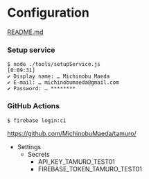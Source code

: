 Configuration
=====

[README.md](../README.md)

### Setup service

```
$ node ./tools/setupService.js                                                                                                           [0:09:31]
✔ Display name: … Michinobu Maeda
✔ E-mail: … michinobumaeda@gmail.com
✔ Password: … ********
```

### GitHub Actions

```
$ firebase login:ci
```

https://github.com/MichinobuMaeda/tamuro/

- Settings
    - Secrets
        - API_KEY_TAMURO_TEST01
        - FIREBASE_TOKEN_TAMURO_TEST01
